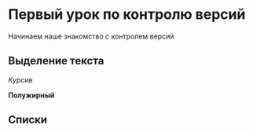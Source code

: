 # Первый урок по контролю версий

Начинаем наше знакомство с контролем версий

## Выделение текста

*Курсив*

**Полужирный**

## Списки

